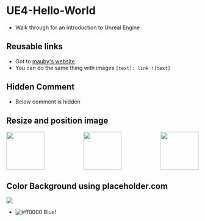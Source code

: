 # UE4-Hello-World

* Walk through for an introduction to Unreal Engine

## Reusable links
[test]: https://marcaubanel.com

* Got to [mauby's website][test].
* You can do the same thing with images ```[text]: link ![text]```

## Hidden Comment
* Below comment is hidden


[//]: # (This comment will not be seen)

## Resize and position image
<img src="https://placeholder.com/wp-content/uploads/2018/10/placeholder.com-logo1.jpg" width=100 align=left>
<img src="https://placeholder.com/wp-content/uploads/2018/10/placeholder.com-logo1.jpg" width=100 align=right>
<p align=center>
<img src="https://placeholder.com/wp-content/uploads/2018/10/placeholder.com-logo1.jpg" width=100>
</p>

## Color Background using placeholder.com

![](https://via.placeholder.com/150/0000FF/FFFFFF?Text="Mauby")
* ![#ff0000](https://via.placeholder.com/15/0000FF/FFFFFF?Text=+) Blue!
